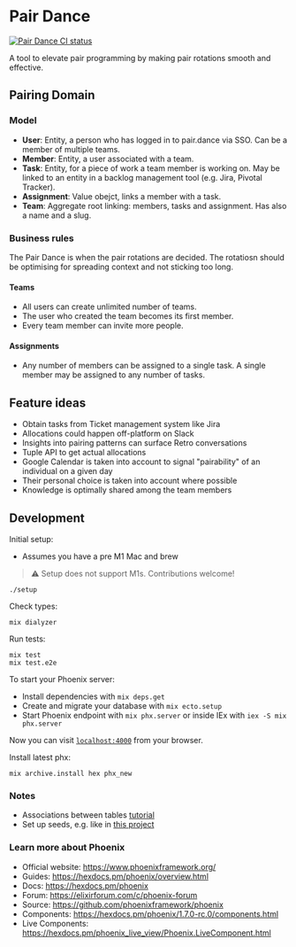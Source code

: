 # Pair Dance

[![Pair Dance CI status](https://circleci.com/gh/TresAmigosLtd/pair_dance.svg?style=svg)](https://app.circleci.com/pipelines/github/TresAmigosLtd/pair_dance)

A tool to elevate pair programming by making pair rotations smooth and effective.

## Pairing Domain

### Model

- **User**: Entity, a person who has logged in to pair.dance via SSO. Can be a member of multiple teams.
- **Member**: Entity, a user associated with a team.
- **Task**: Entity, for a piece of work a team member is working on. May be linked to an entity in a backlog management
  tool (e.g. Jira, Pivotal Tracker).
- **Assignment**: Value obejct, links a member with a task.
- **Team**: Aggregate root linking: members, tasks and assignment. Has also a name and a slug.

### Business rules

The Pair Dance is when the pair rotations are decided. The rotatiosn should be optimising for spreading context and not
sticking too long.

#### Teams

- All users can create unlimited number of teams.
- The user who created the team becomes its first member.
- Every team member can invite more people.

#### Assignments

- Any number of members can be assigned to a single task. A single member may be assigned to any number of tasks.

## Feature ideas

- Obtain tasks from Ticket management system like Jira
- Allocations could happen off-platform on Slack
- Insights into pairing patterns can surface Retro conversations
- Tuple API to get actual allocations
- Google Calendar is taken into account to signal "pairability" of an individual on a given day
- Their personal choice is taken into account where possible
- Knowledge is optimally shared among the team members

## Development

Initial setup:

- Assumes you have a pre M1 Mac and brew

> ⚠️ Setup does not support M1s. Contributions welcome!

```
./setup
```

Check types:

```shell
mix dialyzer
```

Run tests:

```shell
mix test
mix test.e2e
```

To start your Phoenix server:

- Install dependencies with `mix deps.get`
- Create and migrate your database with `mix ecto.setup`
- Start Phoenix endpoint with `mix phx.server` or inside IEx with `iex -S mix phx.server`

Now you can visit [`localhost:4000`](http://localhost:4000) from your browser.

Install latest phx:

```
mix archive.install hex phx_new
```

### Notes

- Associations between tables [tutorial](https://alchemist.camp/episodes/ecto-beginner-basic-associations)
- Set up seeds, e.g. like in [this project](https://github.com/space-rocket/Elixir-Phoenix-Foreign-Key-Example)

### Learn more about Phoenix

- Official website: https://www.phoenixframework.org/
- Guides: https://hexdocs.pm/phoenix/overview.html
- Docs: https://hexdocs.pm/phoenix
- Forum: https://elixirforum.com/c/phoenix-forum
- Source: https://github.com/phoenixframework/phoenix
- Components: https://hexdocs.pm/phoenix/1.7.0-rc.0/components.html
- Live Components: https://hexdocs.pm/phoenix_live_view/Phoenix.LiveComponent.html
